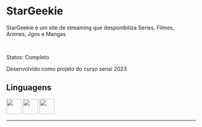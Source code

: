 <div>
  <h1>StarGeekie</h1>
  <p>StarGeekie é um site de streaming que desponibiliza Series, Filmes, Animes, Jgos e Mangas</p>
  <br>
  <p>Statos: Completo</p>
  <p>Desenvolvido como projeto do curso senai 2023</p>
</div>

<div>
  <h2>Linguagens</h2>
  <img height="40" width="40" src="https://cdn.jsdelivr.net/gh/devicons/devicon/icons/html5/html5-original.svg" />
  <img height="40" width="40" src="https://cdn.jsdelivr.net/gh/devicons/devicon/icons/css3/css3-original.svg" />
  <img height="40" width="40" src="https://cdn.jsdelivr.net/gh/devicons/devicon/icons/javascript/javascript-original.svg" />
</div>

<hr>
